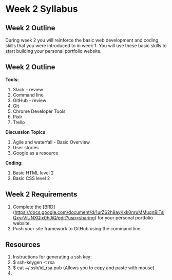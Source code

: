 # Week 2 Syllabus

## Week 2 Outline

During week 2 you will reinforce the basic web development and coding skills that you were introduced to in week 1. You will use these basic skills to start building your personal portfolio website. 

## Week 2 Outline

**Tools:**

1. Slack - review
2. Command line
3. GitHub - review
4. Git 
5. Chrome Developer Tools
6. Pixlr
7. Trello

**Discussion Topics**

1. Agile and waterfall - Basic Overview
2. User stories
3. Google as a resource

**Coding:**

1. Basic HTML level 2
2. Basic CSS level 2

## Week 2 Requirements

1. Complete the [BRD] (https://docs.google.com/document/d/1urZ62h9ayKxk0nruMMugnBlTsjQxyrViUNXQix0hJiQ/edit?usp=sharing) for your personal portfolio website.
2. Push your site framework to GitHub using the command line.

## Resources

1. Instructions for generating a ssh key:
  2. $ ssh-keygen -t rsa
  3. $ cat ~/.ssh/id_rsa.pub (Allows you to copy and paste with mouse)
2. 
